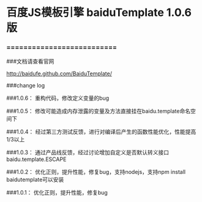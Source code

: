 百度JS模板引擎 baiduTemplate 1.0.6 版
==========================

### ==========================

###文档请查看官网

<a href="http://baidufe.github.com/BaiduTemplate/">http://baidufe.github.com/BaiduTemplate/</a>


###change log

###1.0.6：
	重构代码，修改定义变量的bug

###1.0.5：
	修改可能造成内存泄露的变量及方法直接挂在baidu.template命名空间下

###1.0.4：
	经过第三方测试反馈，进行对编译后产生的函数性能优化，性能提高1/3以上

###1.0.3：
	通过产品线反馈，经过讨论增加自定义是否默认转义接口 baidu.template.ESCAPE

###1.0.2：
	优化正则，提升性能，修复bug，支持nodejs，支持npm install baidutemplate可以安装

###1.0.1：
	优化正则，提升性能，修复bug

